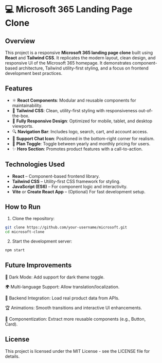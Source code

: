 # 💻 Microsoft 365 Landing Page Clone

## Overview

This project is a responsive **Microsoft 365 landing page clone** built using **React** and **Tailwind CSS**. It replicates the modern layout, clean design, and responsive UI of the Microsoft 365 homepage. It demonstrates component-based architecture, Tailwind utility-first styling, and a focus on frontend development best practices.

## Features

- ⚛️ **React Components**: Modular and reusable components for maintainability.
- 🎨 **Tailwind CSS**: Clean, utility-first styling with responsiveness out-of-the-box.
- 📱 **Fully Responsive Design**: Optimized for mobile, tablet, and desktop viewports.
- 🔍 **Navigation Bar**: Includes logo, search, cart, and account access.
- 💬 **Support Chat Icon**: Positioned in the bottom-right corner for realism.
- 💼 **Plan Toggle**: Toggle between yearly and monthly pricing for users.
- ✨ **Hero Section**: Promotes product features with a call-to-action.

## Technologies Used

- **React** – Component-based frontend library.
- **Tailwind CSS** – Utility-first CSS framework for styling.
- **JavaScript (ES6)** – For component logic and interactivity.
- **Vite** or **Create React App** – (Optional) For fast development setup.

## How to Run

1. Clone the repository:

```bash
git clone https://github.com/your-username/microsoft.git
cd microsoft-clone
```
2. Start the development server:
```bash
npm start
```
## Future Improvements
🌙 Dark Mode: Add support for dark theme toggle.

🌍 Multi-language Support: Allow translation/localization.

🧠 Backend Integration: Load real product data from APIs.

🏆 Animations: Smooth transitions and interactive UI enhancements.

🧩 Componentization: Extract more reusable components (e.g., Button, Card).

## License
This project is licensed under the MIT License - see the LICENSE file for details.

